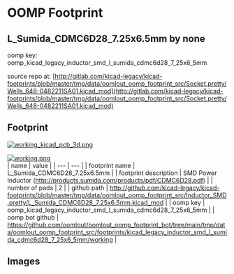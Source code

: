 # OOMP Footprint  
## L_Sumida_CDMC6D28_7.25x6.5mm  by none  
  
oomp key: oomp_kicad_legacy_inductor_smd_l_sumida_cdmc6d28_7_25x6_5mm  
  
source repo at: [http://gitlab.com/kicad-legacy/kicad-footprints/blob/master/tmp/data/oomlout_oomp_footprint_src/Socket.pretty/Wells_648-0482211SA01.kicad_mod](http://gitlab.com/kicad-legacy/kicad-footprints/blob/master/tmp/data/oomlout_oomp_footprint_src/Socket.pretty/Wells_648-0482211SA01.kicad_mod)  
## Footprint  
  
[![working_kicad_pcb_3d.png](working_kicad_pcb_3d_600.png)](working_kicad_pcb_3d.png)  
  
[![working.png](working_600.png)](working.png)  
| name | value | 
| --- | --- | 
| footprint name | L_Sumida_CDMC6D28_7.25x6.5mm | 
| footprint description | SMD Power Inductor (http://products.sumida.com/products/pdf/CDMC6D28.pdf) | 
| number of pads | 2 | 
| github path | http://github.com/kicad-legacy/kicad-footprints/blob/master/tmp/data/oomlout_oomp_footprint_src/Inductor_SMD.pretty/L_Sumida_CDMC6D28_7.25x6.5mm.kicad_mod | 
| oomp key | oomp_kicad_legacy_inductor_smd_l_sumida_cdmc6d28_7_25x6_5mm | 
| oomp bot github | https://github.com/oomlout/oomlout_oomp_footprint_bot/tree/main/tmp/data/oomlout_oomp_footprint_src/footprints/kicad_legacy_inductor_smd_l_sumida_cdmc6d28_7_25x6_5mm/working | 
## Images  
